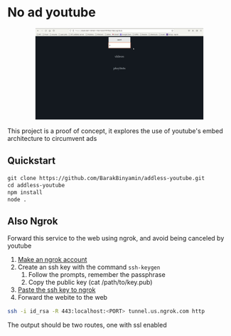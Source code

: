 # No ad youtube
<p align="center">
<img width="75%" src="doc/demo.gif"/>
</p>
This project is a proof of concept, it explores the use of youtube's embed architecture to circumvent ads

## Quickstart
```
git clone https://github.com/BarakBinyamin/addless-youtube.git
cd addless-youtube
npm install
node .
```

## Also Ngrok
Forward this service to the web using ngrok, and avoid being canceled by youtube 
1. [Make an ngrok account](https://ngrok.com/)
2. Create an ssh key with the command `ssh-keygen`
   1. Follow the prompts, remember the passphrase 
   2. Copy the public key (cat /path/to/key.pub)
3. [Paste the ssh key to ngrok](https://dashboard.ngrok.com/tunnels/ssh-keys)
4. Forward the webite to the web
```bash
ssh -i id_rsa -R 443:localhost:<PORT> tunnel.us.ngrok.com http
```
The output should be two routes, one with ssl enabled